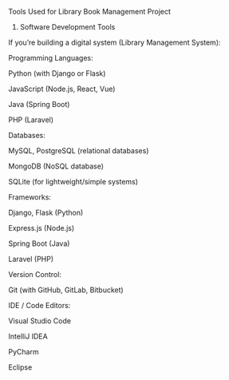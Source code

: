 Tools Used for Library Book Management Project
1. Software Development Tools

If you’re building a digital system (Library Management System):

Programming Languages:

Python (with Django or Flask)

JavaScript (Node.js, React, Vue)

Java (Spring Boot)

PHP (Laravel)

Databases:

MySQL, PostgreSQL (relational databases)

MongoDB (NoSQL database)

SQLite (for lightweight/simple systems)

Frameworks:

Django, Flask (Python)

Express.js (Node.js)

Spring Boot (Java)

Laravel (PHP)

Version Control:

Git (with GitHub, GitLab, Bitbucket)

IDE / Code Editors:

Visual Studio Code

IntelliJ IDEA

PyCharm

Eclipse
